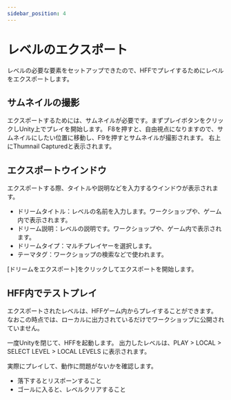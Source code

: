 ```yaml
---
sidebar_position: 4
---
```


# レベルのエクスポート

レベルの必要な要素をセットアップできたので、HFFでプレイするためにレベルをエクスポートします。  

## サムネイルの撮影
エクスポートするためには、サムネイルが必要です。まずプレイボタンをクリックしUnity上でプレイを開始します。
F8を押すと、自由視点になりますので、サムネイルにしたい位置に移動し、F9を押すとサムネイルが撮影されます。
右上にThumnail Capturedと表示されます。

## エクスポートウインドウ
エクスポートする際、タイトルや説明などを入力するウインドウが表示されます。

- ドリームタイトル：レベルの名前を入力します。ワークショップや、ゲーム内で表示されます。
- ドリーム説明：レベルの説明です。ワークショップや、ゲーム内で表示されます。
- ドリームタイプ：マルチプレイヤーを選択します。
- テーマタグ：ワークショップの検索などで使われます。

[ドリームをエクスポート]をクリックしてエクスポートを開始します。

## HFF内でテストプレイ
エクスポートされたレベルは、HFFゲーム内からプレイすることができます。  
なおこの時点では、ローカルに出力されているだけでワークショップに公開されていません。  

一度Unityを閉じて、HFFを起動します。
出力したレベルは、PLAY > LOCAL > SELECT LEVEL > LOCAL LEVELS に表示されます。

実際にプレイして、動作に問題がないかを確認します。
- 落下するとリスポーンすること
- ゴールに入ると、レベルクリアすること